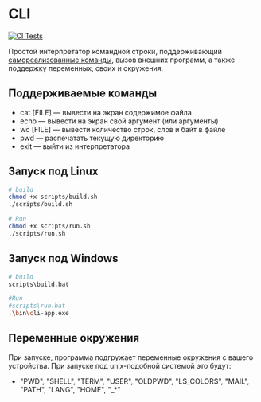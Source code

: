 # CLI

[![CI Tests](https://github.com/HSE-Software-Development/CLI/actions/workflows/go.yaml/badge.svg)](https://github.com/HSE-Software-Development/CLI/actions)

Простой интерпретатор командной строки, поддерживающий [самореализованные команды](#поддерживаемые-команды), вызов внешних программ, а также поддержку переменных, своих и окружения.

## Поддерживаемые команды
- cat [FILE] — вывести на экран содержимое файла
- echo — вывести на экран свой аргумент (или аргументы)
- wc [FILE] — вывести количество строк, слов и байт в файле
- pwd — распечатать текущую директорию
- exit — выйти из интерпретатора

## Запуск под Linux
``` bash
# build
chmod +x scripts/build.sh
./scripts/build.sh

# Run
chmod +x scripts/run.sh
./scripts/run.sh
```

## Запуск под Windows
``` bash
# build
scripts\build.bat

#Run
#scripts\run.bat
.\bin\cli-app.exe
```

## Переменные окружения

При запуске, программа подгружает переменные окружения с вашего устройства. 
При запуске под unix-подобной системой это будут:
- "PWD", "SHELL", "TERM", "USER", "OLDPWD", "LS_COLORS", "MAIL", "PATH", "LANG", "HOME", "_*"